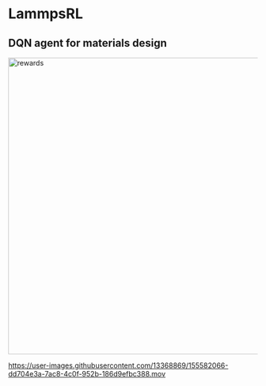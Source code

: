 # LammpsRL
## DQN agent for materials design

<img width="600" alt="rewards" src="https://user-images.githubusercontent.com/13368869/155581670-d557f0e7-eb8b-4d43-9b35-b468105c0e57.png">






https://user-images.githubusercontent.com/13368869/155582066-dd704e3a-7ac8-4c0f-952b-186d9efbc388.mov


